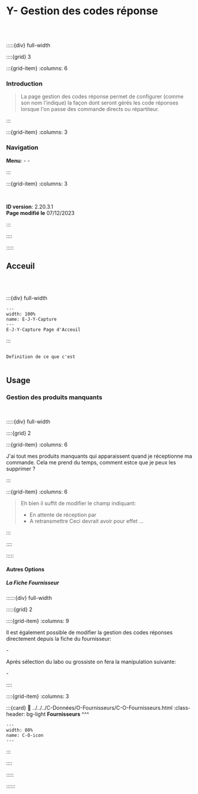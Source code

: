 # Y- Gestion des codes réponse 

<br>
<br>

:::::{div} full-width

::::{grid} 3

:::{grid-item}
:columns: 6

### Introduction

> La page gestion des codes réponse permet de configurer (comme son nom l'indique) la façon dont seront gérés les code réponses lorsque l'on passe des commande directs ou répartiteur.

:::

:::{grid-item}
:columns: 3

### Navigation


**Menu**: <kbd data-key="e"></kbd> - <kbd data-key="j"></kbd> - <kbd data-key="j"></kbd> 

:::



:::{grid-item}
:columns: 3

<div id="colour">

<br>
    
**ID version**: 2.20.3.1 <br>
**Page modifié le** 07/12/2023


</div>

:::

::::

:::::

## Acceuil

<br>
<br>

:::{div} full-width

```{figure} Docs/E-J-Y-Capture.png
---
width: 100%
name: E-J-Y-Capture
---
E-J-Y-Capture Page d'Acceuil
```

:::


```{admonition} Codes réponses

Definition de ce que c'est


```


## Usage

### Gestion des produits manquants

<br>

:::::{div} full-width

::::{grid} 2

:::{grid-item}
:columns: 6

<div id="speech-bubble">

J'ai tout mes produits manquants qui apparaissent quand je réceptionne ma commande. Cela me prend du temps, comment estce que je peux les supprimer ?    
    
</div>

:::

:::{grid-item}
:columns: 6

> Eh bien il suffit de modifier le champ indiquant:
> - En attente de réception 
> par
> - A retransmettre
> Ceci devrait avoir pour effet ...

:::

::::

:::::

#### Autres Options

##### La Fiche Fournisseur

::::::{div} full-width

:::::{grid} 2

::::{grid-item}
:columns: 9

Il est également possible de modifier la gestion des codes réponses directement depuis la fiche du fournisseur:

<kbd data-key="e"></kbd> - <kbd data-key="j"></kbd>

Aprés sélection du labo ou grossiste on fera la manipulation suivante:

<kbd data-key="F2"></kbd> - <kbd data-key="a"></kbd>

::::

::::{grid-item}
:columns: 3

:::{card}
:link: ../../../C-Données/O-Fournisseurs/C-O-Fournisseurs.html
:class-header: bg-light
**Fournisseurs**
^^^

```{figure} ../../../C-Données/Docs/C-O.png
---
width: 80%
name: C-O-icon
---

```


:::


::::

:::::

::::::